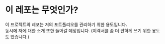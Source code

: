 # 이 레포는 무엇인가?
이 프로젝트의 레포는 저의 포트폴리오를 관리하기 위한 용도입니다. <br/>
동시에 저에 대한 소개 또한 들어갈 예정입니다. (이력서를 좀 더 편하게 쓰기 위한 용도도 있습니다.)